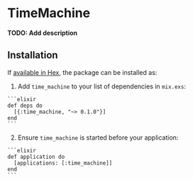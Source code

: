 # TimeMachine

**TODO: Add description**

## Installation

If [available in Hex](https://hex.pm/docs/publish), the package can be installed as:

  1. Add `time_machine` to your list of dependencies in `mix.exs`:

    ```elixir
    def deps do
      [{:time_machine, "~> 0.1.0"}]
    end
    ```

  2. Ensure `time_machine` is started before your application:

    ```elixir
    def application do
      [applications: [:time_machine]]
    end
    ```

